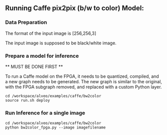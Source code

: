 

## Running Caffe pix2pix (b/w to color) Model:
### Data Preparation

The format of the input image is [256,256,3]

The input image is supposed to be black/white image.


### Prepare a model for inference
** MUST BE DONE FIRST **



To run a Caffe model on the FPGA, it needs to be quantized, compiled, and a new graph needs to be generated. The new graph is similar to the original, with the FPGA subgraph removed, and replaced with a custom Python layer.
```
cd /workspace/alveo/examples/caffe/bw2color 
source run.sh deploy
```

### Run Inference for a single image
```
cd /workspace/alveo/examples/caffe/bw2color 
python bw2color_fpga.py --image imagefilename 
```



